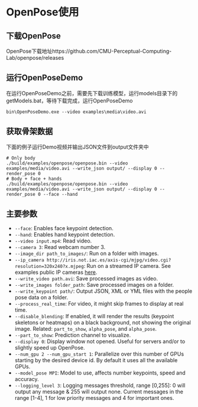 # OpenPose使用

## 下载OpenPose
OpenPose下载地址https://github.com/CMU-Perceptual-Computing-Lab/openpose/releases

## 运行OpenPoseDemo
在运行OpenPoseDemo之前，需要先下载训练模型，运行models目录下的getModels.bat，等待下载完成，运行OpenPoseDemo
```
bin\OpenPoseDemo.exe --video examples\media\video.avi
```

## 获取骨架数据
下面的例子运行Demo视频并输出JSON文件到output文件夹中
```
# Only body
./build/examples/openpose/openpose.bin --video examples/media/video.avi --write_json output/ --display 0 --render_pose 0
# Body + face + hands
./build/examples/openpose/openpose.bin --video examples/media/video.avi --write_json output/ --display 0 --render_pose 0 --face --hand
```
## 主要参数

- `--face`: Enables face keypoint detection.
- `--hand`: Enables hand keypoint detection.
- `--video input.mp4`: Read video.
- `--camera 3`: Read webcam number 3.
- `--image_dir path_to_images/`: Run on a folder with images.
- `--ip_camera http://iris.not.iac.es/axis-cgi/mjpg/video.cgi?resolution=320x240?x.mjpeg`: Run on a streamed IP camera. See examples public IP cameras [here](http://www.webcamxp.com/publicipcams.aspx).
- `--write_video path.avi`: Save processed images as video.
- `--write_images folder_path`: Save processed images on a folder.
- `--write_keypoint path/`: Output JSON, XML or YML files with the people pose data on a folder.
- `--process_real_time`: For video, it might skip frames to display at real time.
- `--disable_blending`: If enabled, it will render the results (keypoint skeletons or heatmaps) on a black background, not showing the original image. Related: `part_to_show`, `alpha_pose`, and `alpha_pose`.
- `--part_to_show`: Prediction channel to visualize.
- `--display 0`: Display window not opened. Useful for servers and/or to slightly speed up OpenPose.
- `--num_gpu 2 --num_gpu_start 1`: Parallelize over this number of GPUs starting by the desired device id. By default it uses all the available GPUs.
- `--model_pose MPI`: Model to use, affects number keypoints, speed and accuracy.
- `--logging_level 3`: Logging messages threshold, range [0,255]: 0 will output any message & 255 will output none. Current messages in the range [1-4], 1 for low priority messages and 4 for important ones.